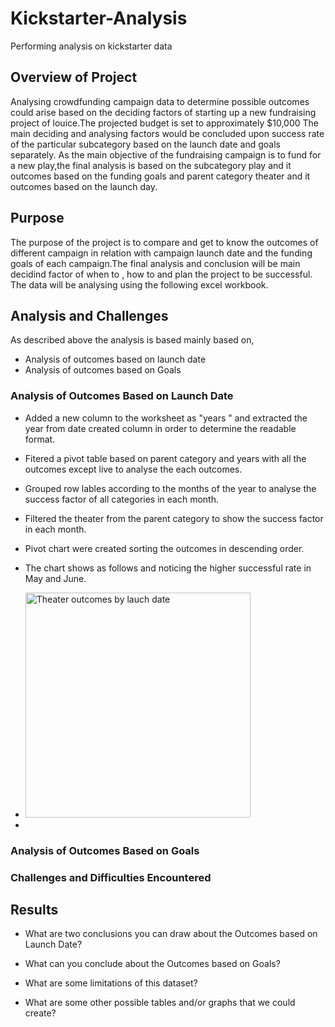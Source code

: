 # Kickstarter-Analysis
Performing analysis on kickstarter data
## Overview of Project
Analysing crowdfunding campaign data to determine possible outcomes could arise based on the deciding factors of starting up a new fundraising project of louice.The projected budget is set to approximately $10,000
The main deciding and analysing factors would be concluded upon success rate of the particular subcategory based on the launch date and goals separately.
As the main objective of the fundraising campaign is to fund for a new play,the final analysis is based on the subcategory play and it outcomes based on the funding goals and parent category theater and it outcomes based on the launch day.   

## Purpose
The purpose of the project is to compare and get to know the outcomes of different campaign in relation with campaign launch date and the funding goals of each campaign.The final analysis and conclusion will be main decidind factor of when to , how to and plan the project to be successful. The data will be analysing using the following excel workbook. 

## Analysis and Challenges
As described above the analysis is based mainly based on,
- Analysis of outcomes based on launch date
- Analysis of outcomes based on Goals

### Analysis of Outcomes Based on Launch Date
- Added a new column to the worksheet as "years " and extracted the year from date created column in order to determine the readable format. 
- Fitered a pivot table based on parent category and years with all the outcomes except live to analyse the each outcomes. 
- Grouped row lables according to the months of the year to analyse the success factor of all categories in each month. 
- Filtered the theater from the parent category to show the success factor in each month.
- Pivot chart were created sorting the outcomes in descending order. 
- The chart shows as follows and noticing the higher successful rate in May and June.
- <img width="360" alt="Theater outcomes by lauch date" src="https://user-images.githubusercontent.com/93173498/140599508-cbde1e49-81eb-48a5-b460-530d03c7886a.png">

- 

### Analysis of Outcomes Based on Goals

### Challenges and Difficulties Encountered

## Results

- What are two conclusions you can draw about the Outcomes based on Launch Date?

- What can you conclude about the Outcomes based on Goals?

- What are some limitations of this dataset?

- What are some other possible tables and/or graphs that we could create?
